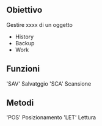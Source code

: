 ## Obiettivo
Gestire xxxx di un oggetto
-  History
-  Backup
-  Work

## Funzioni
'SAV'     Salvatggio
'SCA'     Scansione
## Metodi
'POS'     Posizionamento
'LET'     Lettura
